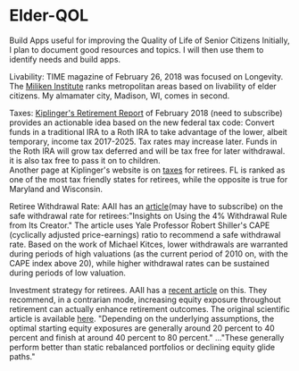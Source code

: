 # Elder-QOL
Build Apps useful for improving the Quality of Life of Senior Citizens
Initially, I plan to document good resources and topics. I will then use them to identify needs and build apps. 

Livability: TIME magazine of February 26, 2018 was focused on Longevity. The [Miliken Institute](http://successfulaging.milkeninstitute.org/) ranks metropolitan areas based on livability of elder citizens. My almamater city, Madison, WI, comes in second. 

Taxes: [Kiplinger's Retirement Report](https://www.kiplinger.com/) of February 2018 (need to subscribe) provides an actionable idea based on the new federal tax code: Convert funds in a traditional IRA to a Roth IRA to take advantage of the lower, albeit temporary, income tax 2017-2025. Tax rates may increase later. Funds in the Roth IRA will grow tax deferred and will be tax free for later withdrawal. it is also tax free to pass it on to children.   
Another page at Kiplinger's website is on [taxes](https://www.kiplinger.com/tool/retirement/T055-S001-state-by-state-guide-to-taxes-on-retirees/index.php?rid=PROD-LINKS) for retirees. FL is ranked as one of the most tax friendly states for retirees, while the opposite is true for Maryland and Wisconsin.  

Retiree Withdrawal Rate: AAII has an [article](http://www.aaii.com/)(may have to subscribe) on the safe withdrawal rate for retirees:"Insights on Using the 4% Withdrawal Rule from Its Creator." The article uses Yale Professor Robert Shiller's CAPE (cyclically adjusted price-earnings) ratio to recommend a safe withdrawal rate. Based on the work of Michael Kitces, lower withdrawals are warranted during periods of high valuations (as the current period of 2010 on, with the CAPE index above 20), while higher withdrawal rates can be sustained during periods of low valuation. 

Investment strategy for retirees. AAII has a [recent article](http://www.aaii.com/journal/article3/reduce-stock-exposure-in-retirement-or-gradually-increase-it?viewall=true) on this. They recommend, in a contrarian mode, increasing equity exposure throughout retirement can actually enhance retirement outcomes. The original scientific article is available [here](https://www.onefpa.org/journal/Pages/Reducing%20Retirement%20Risk%20with%20a%20Rising%20Equity%20Glide%20Path.aspx). "Depending on the underlying assumptions, the optimal starting equity exposures are generally around 20 percent to 40 percent and finish at around 40 percent to 80 percent." ..."These generally perform better than static rebalanced portfolios or declining equity glide paths."

